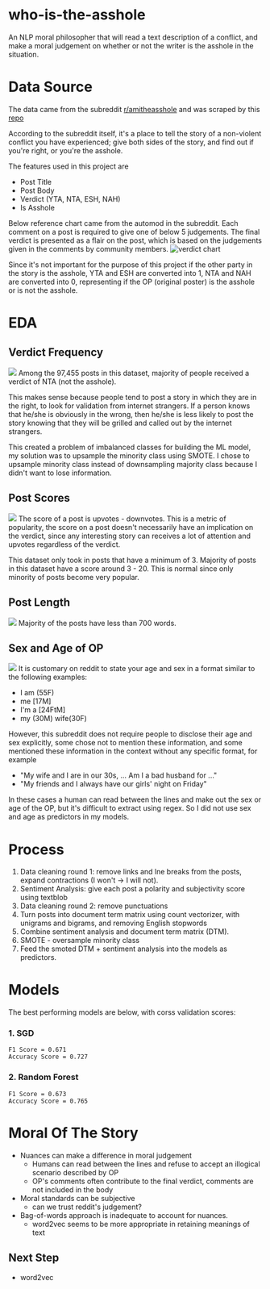 # who-is-the-asshole

An NLP moral philosopher that will read a text description of a conflict, and make a moral judgement on whether or not the writer is the asshole in the situation.

# Data Source
The data came from the subreddit [r/amitheasshole](reddit.com/r/AmItheAsshole/) and was scraped by this [repo](github.com/iterative/aita_dataset)

According to the subreddit itself, it's a place to tell the story of a non-violent conflict you have experienced; give both sides of the story, and find out if you're right, or you're the asshole. 

The features used in this project are 
- Post Title
- Post Body
- Verdict (YTA, NTA, ESH, NAH)
- Is Asshole

Below reference chart came from the automod in the subreddit. Each comment on a post is required to give one of below 5 judgements. The final verdict is presented as a flair on the post, which is based on the judgements given in the comments by community members. 
![verdict chart](/image/verdict.png)

Since it's not important for the purpose of this project if the other party in the story is the asshole, YTA and ESH are converted into 1, NTA and NAH are converted into 0, representing if the OP (original poster) is the asshole or is not the asshole.

# EDA
## Verdict Frequency
![](/image/verdict_bar.png)
Among the 97,455 posts in this dataset, majority of people received a verdict of NTA (not the asshole). 

This makes sense because people tend to post a story in which they are in the right, to look for validation from internet strangers. If a person knows that he/she is obviously in the wrong, then he/she is less likely to post the story knowing that they will be grilled and called out by the internet strangers. 

This created a problem of imbalanced classes for building the ML model, my solution was to upsample the minority class using SMOTE.
I chose to upsample minority class instead of downsampling majority class because I didn't want to lose information. 

## Post Scores
![](/image/post_freq_hist.png)
The score of a post is upvotes - downvotes. This is a metric of popularity, the score on a post doesn't necessarily have an implication on the verdict, since any interesting story can receives a lot of attention and upvotes regardless of the verdict. 

This dataset only took in posts that have a minimum of 3. Majority of posts in this dataset have a score around 3 - 20. 
This is normal since only minority of posts become very popular. 

## Post Length
![](/image/post_length.png)
Majority of the posts have less than 700 words. 

## Sex and Age of OP
![](/image/age_sex.png)
It is customary on reddit to state your age and sex in a format similar to the following examples:
- I am (55F)
- me [17M] 
- I'm a [24FtM]
- my (30M) wife(30F)

However, this subreddit does not require people to disclose their age and sex explicitly, some chose not to mention these information, and some mentioned these information in the context without any specific format, for example
- "My wife and I are in our 30s, ... Am I a bad husband for ..."
- "My friends and I always have our girls' night on Friday" 

In these cases a human can read between the lines and make out the sex or age of the OP, but it's difficult to extract using regex. So I did not use sex and age as predictors in my models.

# Process
1. Data cleaning round 1: remove links and lne breaks from the posts, expand contractions (I won't -> I will not).
2. Sentiment Analysis: give each post a polarity and subjectivity score using textblob
3. Data cleaning round 2: remove punctuations
4. Turn posts into document term matrix using count vectorizer, with unigrams and bigrams, and removing English stopwords
5. Combine sentiment analysis and document term matrix (DTM).
6. SMOTE - oversample minority class
7. Feed the smoted DTM + sentiment analysis into the models as predictors. 

# Models
The best performing models are below, with corss validation scores:
### 1. SGD  
    F1 Score = 0.671  
    Accuracy Score = 0.727
### 2. Random Forest
    F1 Score = 0.673  
    Accuracy Score = 0.765

# Moral Of The Story
- Nuances can make a difference in moral judgement
    - Humans can read between the lines and refuse to accept an illogical scenario described by OP 
    - OP's comments often contribute to the final verdict, comments are not included in the body
- Moral standards can be subjective
    - can we trust reddit's judgement? 
- Bag-of-words approach is inadequate to account for nuances.
    - word2vec seems to be more appropriate in retaining meanings of text

## Next Step
- word2vec

